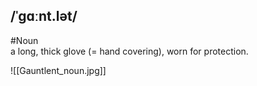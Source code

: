 ## /ˈɡɑːnt.lət/
#Noun  
a long, thick glove (= hand covering), worn for protection.

![[Gauntlent_noun.jpg]]